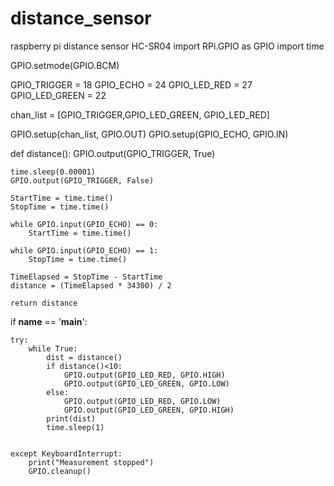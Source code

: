 # distance_sensor
raspberry pi distance sensor  HC-SR04
import RPi.GPIO as GPIO
import time
 
GPIO.setmode(GPIO.BCM)
 
GPIO_TRIGGER = 18
GPIO_ECHO = 24
GPIO_LED_RED = 27
GPIO_LED_GREEN = 22

chan_list = [GPIO_TRIGGER,GPIO_LED_GREEN, GPIO_LED_RED]

GPIO.setup(chan_list, GPIO.OUT)
GPIO.setup(GPIO_ECHO, GPIO.IN)
 
def distance():
    GPIO.output(GPIO_TRIGGER, True)
 
    time.sleep(0.00001)
    GPIO.output(GPIO_TRIGGER, False)
 
    StartTime = time.time()
    StopTime = time.time()
 
    while GPIO.input(GPIO_ECHO) == 0:
        StartTime = time.time()
 
    while GPIO.input(GPIO_ECHO) == 1:
        StopTime = time.time()
 
    TimeElapsed = StopTime - StartTime
    distance = (TimeElapsed * 34300) / 2
 
    return distance
 
if __name__ == '__main__':
    
    try:
        while True:
            dist = distance()
            if distance()<10: 
                GPIO.output(GPIO_LED_RED, GPIO.HIGH)
                GPIO.output(GPIO_LED_GREEN, GPIO.LOW)
            else:
                GPIO.output(GPIO_LED_RED, GPIO.LOW)
                GPIO.output(GPIO_LED_GREEN, GPIO.HIGH)
            print(dist)
            time.sleep(1)

      
    except KeyboardInterrupt:
        print("Measurement stopped")
        GPIO.cleanup()
        
